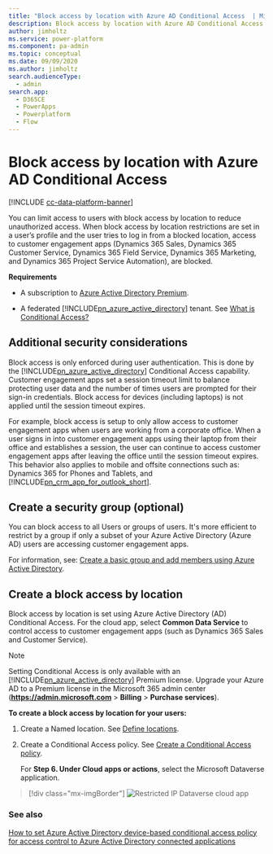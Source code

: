 ```yaml
---
title: "Block access by location with Azure AD Conditional Access  | MicrosoftDocs"
description: Block access by location with Azure AD Conditional Access
author: jimholtz
ms.service: power-platform
ms.component: pa-admin
ms.topic: conceptual
ms.date: 09/09/2020
ms.author: jimholtz
search.audienceType: 
  - admin
search.app:
  - D365CE
  - PowerApps
  - Powerplatform
  - Flow
---
```

# Block access by location with Azure AD Conditional Access

[!INCLUDE [cc-data-platform-banner](../includes/cc-data-platform-banner.md)]

You can limit access to users with block access by location to reduce unauthorized access. When block access by location restrictions are set in a user’s profile and the user tries to log in from a blocked location, access to customer engagement apps (Dynamics 365 Sales, Dynamics 365 Customer Service, Dynamics 365 Field Service, Dynamics 365 Marketing, and Dynamics 365 Project Service Automation), are blocked.  
  
 **Requirements**  
  
- A subscription to [Azure Active Directory Premium](https://www.microsoft.com/cloud-platform/azure-active-directory).  
  
- A federated [!INCLUDE[pn_azure_active_directory](../includes/pn-azure-active-directory.md)] tenant. See [What is Conditional Access?](https://docs.microsoft.com/azure/active-directory/conditional-access/overview)
  
<a name="BKMK_AdditionalConsiderations"></a>   

## Additional security considerations  
Block access is only enforced during user authentication.  This is done by the [!INCLUDE[pn_azure_active_directory](../includes/pn-azure-active-directory.md)] Conditional Access capability. Customer engagement apps set a session timeout limit to balance protecting user data and the number of times users are prompted for their sign-in credentials. Block access for devices (including laptops) is not applied until the session timeout expires.  
  
 For example, block access is setup to only allow access to customer engagement apps when users are working from a corporate office.  When a user signs in into customer engagement apps using their laptop from their office and establishes a session, the user can continue to access customer engagement apps after leaving the office until the session timeout expires.  This behavior also applies to mobile and offsite connections such as: Dynamics 365 for Phones and Tablets, and [!INCLUDE[pn_crm_app_for_outlook_short](../includes/pn-crm-app-for-outlook-short.md)].  
  
<a name="BKMK_CreateSecurityGroup"></a>   

## Create a security group (optional)  
You can block access to all Users or groups of users.  It's more efficient to restrict by a group if only a subset of your Azure Active Directory (Azure AD) users are accessing customer engagement apps.  

For information, see: [Create a basic group and add members using Azure Active Directory](https://docs.microsoft.com/azure/active-directory/fundamentals/active-directory-groups-create-azure-portal).
  
<a name="BKMK_CreateTrustedIPRule"></a>   

## Create a block access by location
Block access by location is set using Azure Active Directory (AD) Conditional Access. For the cloud app, select **Common Data Service** to control access to customer engagement apps (such as Dynamics 365 Sales and Customer Service).
  
> [!NOTE]
>  Setting Conditional Access is only available with an [!INCLUDE[pn_azure_active_directory](../includes/pn-azure-active-directory.md)] Premium license.  Upgrade your Azure AD to a Premium license in the Microsoft 365 admin center (**<https://admin.microsoft.com>** > **Billing** > **Purchase services**).  
  
**To create a block access by location for your users:**

1. Create a Named location. See [Define locations](https://docs.microsoft.com/azure/active-directory/conditional-access/howto-conditional-access-policy-location#define-locations). 
2. Create a Conditional Access policy. See [Create a Conditional Access policy](https://docs.microsoft.com/azure/active-directory/conditional-access/howto-conditional-access-policy-location#create-a-conditional-access-policy).

   For **Step 6. Under Cloud apps or actions**, select the Microsoft Dataverse application.

  > [!div class="mx-imgBorder"] 
  > ![Restricted IP Dataverse cloud app](media/restrictedip-cds.png "Restricted IP Dataverse cloud app")

### See also  
 [How to set Azure Active Directory device-based conditional access policy for access control to Azure Active Directory connected applications](https://azure.microsoft.com/documentation/articles/active-directory-conditional-access-policy-connected-applications/)   
